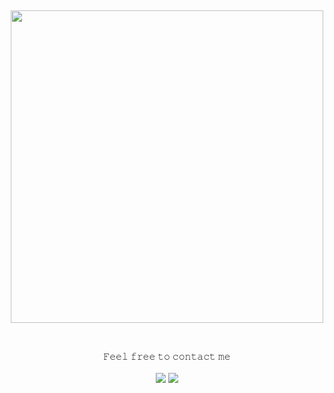&nbsp;<div align="center">
  [<img src="https://novatorem-drab-chi.vercel.app/api/spotify?background_color=0d1117&border_color=ffffff" width="500" /> ](https://open.spotify.com/user/31mpqi4kkskgkzznalqp2tqkrybq)
</div>

&nbsp;<div align="center">
  𝙵𝚎𝚎𝚕 𝚏𝚛𝚎𝚎 𝚝𝚘 𝚌𝚘𝚗𝚝𝚊𝚌𝚝 𝚖𝚎
  <br><br>
  [<img src="https://img.shields.io/badge/linked-in-369?style=flat-square&logo=linkedin&logoColor=white&color=blue"/>](https://www.linkedin.com/in/faridun-nuriddinzoda)
  [<img src="https://img.shields.io/badge/email-reveal-2a8?style=flat-square&logo=gmail&logoColor=white"/>](mailto:faridun.nuriddinzoda@icloud.com)
</div>
